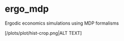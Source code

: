 # ergo_mdp
Ergodic economics simulations using MDP formalisms

[/plots/plot/hist-crop.png|ALT TEXT]
